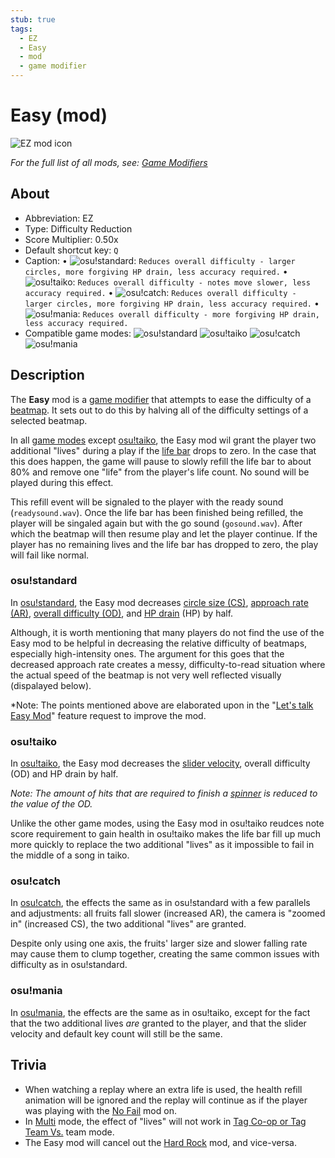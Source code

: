 ```yaml
---
stub: true
tags:
  - EZ
  - Easy
  - mod
  - game modifier
---
```


# Easy (mod)

![EZ mod icon](/wiki/shared/mods/EZ.png "Easy (EZ) mod icon")

*For the full list of all mods, see: [Game Modifiers](/wiki/Game_Modifiers)*

## About

- Abbreviation: EZ
- Type: Difficulty Reduction
- Score Multiplier: 0.50x
- Default shortcut key: `Q`
- Caption: • ![][o!s]: `Reduces overall difficulty - larger circles, more forgiving HP drain, less accuracy required.` • ![][o!t]: `Reduces overall difficulty - notes move slower, less accuracy required.` • ![][o!c]: `Reduces overall difficulty - larger circles, more forgiving HP drain, less accuracy required.` • ![][o!m]: `Reduces overall difficulty - more forgiving HP drain, less accuracy required.`
- Compatible game modes: ![][o!s] ![][o!t] ![][o!c] ![][o!m]

## Description

The **Easy** mod is a [game modifier](/wiki/Game_Modifiers) that attempts to ease the difficulty of a [beatmap](/wiki/Beatmaps). It sets out to do this by halving all of the difficulty settings of a selected beatmap.

In all [game modes](/wiki/Game_Modes) except [osu!taiko](/wiki/Game_Modes/osu!taiko), the Easy mod wil grant the player two additional "lives" during a play if the [life bar](/wiki/Glossary#life-bar) drops to zero. In the case that this does happen, the game will pause to slowly refill the life bar to about 80% and remove one "life" from the player's life count. No sound will be played during this effect.

This refill event will be signaled to the player with the ready sound (`readysound.wav`). Once the life bar has been finished being refilled, the player will be singaled again but with the go sound (`gosound.wav`). After which the beatmap will then resume play and let the player continue. If the player has no remaining lives and the life bar has dropped to zero, the play will fail like normal.

### osu!standard

In [osu!standard](wiki/Game_Modes/osu!), the Easy mod decreases [circle size (CS)](/wiki/Beatmap_Editor/Song_Setup#circle-size), [approach rate (AR)](/wiki/Beatmapping/Approach_rate), [overall difficulty (OD)](/wiki/Beatmap_Editor/Song_Setup#overall-difficulty), and [HP drain](/wiki/Beatmap_Editor/Song_Setup#hp-drain-rate) (HP) by half.

<!-- placeholder image -->

Although, it is worth mentioning that many players do not find the use of the Easy mod to be helpful in decreasing the relative difficulty of beatmaps, especially high-intensity ones. The argument for this goes that the decreased approach rate creates a messy, difficulty-to-read situation where the actual speed of the beatmap is not very well reflected visually (dispalayed below).

*Note: The points mentioned above are elaborated upon in the "[Let's talk Easy Mod](https://osu.ppy.sh/community/forums/topics/56606)" feature request to improve the mod.

<!-- placeholder image -->

### osu!taiko

In [osu!taiko](/wiki/Game_Modes/osu!taiko), the Easy mod decreases the [slider velocity](/wiki/Glossary#slider-velocity), overall difficulty (OD) and HP drain by half.

*Note: The amount of hits that are required to finish a [spinner](/wiki/Hit_object/Spinner) is reduced to the value of the OD.*

Unlike the other game modes, using the Easy mod in osu!taiko reudces note score requirement to gain health in osu!taiko makes the life bar fill up much more quickly to replace the two additional "lives" as it impossible to fail in the middle of a song in taiko. 

### osu!catch

In [osu!catch](/wiki/Game_Modes/osu!catch), the effects the same as in osu!standard with a few parallels and adjustments: all fruits fall slower (increased AR), the camera is "zoomed in" (increased CS), the two additional "lives" are granted.

Despite only using one axis, the fruits' larger size and slower falling rate may cause them to clump together, creating the same common issues with difficulty as in osu!standard.

<!-- placeholder image -->

### osu!mania

In [osu!mania](/wiki/Game_Modes/osu!mania), the effects are the same as in osu!taiko, except for the fact that the two additional lives *are* granted to the player, and that the slider velocity and default key count will still be the same.

## Trivia

- When watching a replay where an extra life is used, the health refill animation will be ignored and the replay will continue as if the player was playing with the [No Fail](/wiki/Game_Modifiers/No_Fail) mod on.
- In [Multi](/wiki/Multi) mode, the effect of "lives" will not work in [Tag Co-op or Tag Team Vs.](/wiki/Multi#tag-coop-tag-team-vs) team mode.
- The Easy mod will cancel out the [Hard Rock](/wiki/Game_Modifiers/Hard_Rock) mod, and vice-versa.

[o!s]: /wiki/shared/mode/osu.png "osu!standard"
[o!t]: /wiki/shared/mode/taiko.png "osu!taiko"
[o!c]: /wiki/shared/mode/catch.png "osu!catch"
[o!m]: /wiki/shared/mode/mania.png "osu!mania"
